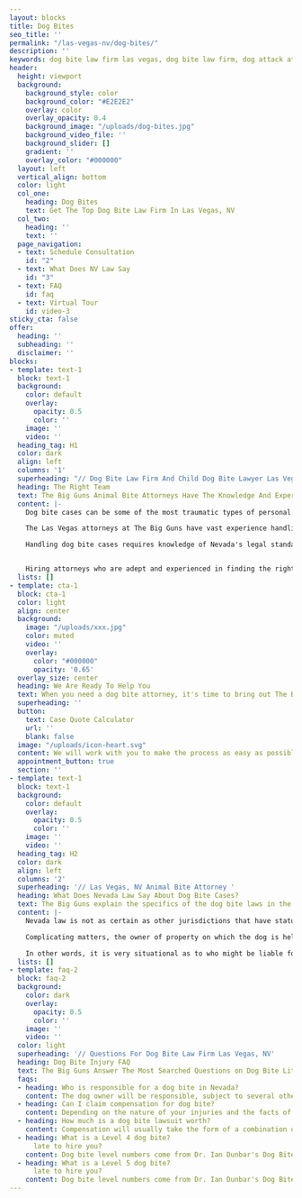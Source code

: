 ```yaml
---
layout: blocks
title: Dog Bites
seo_title: ''
permalink: "/las-vegas-nv/dog-bites/"
description: ''
keywords: dog bite law firm las vegas, dog bite law firm, dog attack attorney, child dog bite lawyer, animal bite attorney 
header:
  height: viewport
  background:
    background_style: color
    background_color: "#E2E2E2"
    overlay: color
    overlay_opacity: 0.4
    background_image: "/uploads/dog-bites.jpg"
    background_video_file: ''
    background_slider: []
    gradient: ''
    overlay_color: "#000000"
  layout: left
  vertical_align: bottom
  color: light
  col_one:
    heading: Dog Bites
    text: Get The Top Dog Bite Law Firm In Las Vegas, NV
  col_two:
    heading: ''
    text: ''
  page_navigation:
  - text: Schedule Consultation
    id: "2"
  - text: What Does NV Law Say
    id: "3"
  - text: FAQ
    id: faq
  - text: Virtual Tour
    id: video-3
sticky_cta: false
offer:
  heading: ''
  subheading: ''
  disclaimer: ''
blocks:
- template: text-1
  block: text-1
  background:
    color: default
    overlay:
      opacity: 0.5
      color: ''
    image: ''
    video: ''
  heading_tag: H1
  color: dark
  align: left
  columns: '1'
  superheading: "// Dog Bite Law Firm And Child Dog Bite Lawyer Las Vegas"
  heading: The Right Team
  text: The Big Guns Animal Bite Attorneys Have The Knowledge And Experience To Get The Compensation You Deserve
  content: |-
    Dog bite cases can be some of the most traumatic types of personal injury claims. The injuries are usually fraught with scarring, are likely to get severely infected, and invariably turn much more heavily on questions of who is at fault than one might expect. Coupled with the emotional nature of the incident on both sides of such claims makes for an often protracted, hard-fought claim.

    The Las Vegas attorneys at The Big Guns have vast experience handling dog bite cases in Clark County. We have thoroughly researched the specific state laws governing liability, in conjunction with the different city ordinances governing the same. We know the proper discovery to pursue to lay the groundwork for proving liability for your case.

    Handling dog bite cases requires knowledge of Nevada's legal standard for liability, analysis of differing landowner liability for the same, evaluation of the types of injuries inflicted by the dog, the ability to value the claim correctly, and the skill to litigate and try the matter as needed before a jury. The attorneys at The Big Guns check every one of these boxes, having litigated dog bite cases in this jurisdiction and others. We keep up with developments in Nevada dog bite law and can quickly evaluate whether you have a good case based on the facts of your unique claim. We can properly assess the claim value, both for purposes of settlement and for the value if the matter had to go before a jury to verdict. And if the case does need to go to trial, you can rest assured that the attorneys you worked with on the file will be the ones standing by you in court, arguing to the jury why you should get the reward you deserve.


    Hiring attorneys who are adept and experienced in finding the right experts and know all forms of damages to seek is vital to ensure you get what you deserve. Coupled with experience in arguing these matters both in court and at trial, the attorneys at The Big Guns can maximize the value of your case. 
  lists: []
- template: cta-1
  block: cta-1
  color: light
  align: center
  background:
    image: "/uploads/xxx.jpg"
    color: muted
    video: ''
    overlay:
      color: "#000000"
      opacity: '0.65'
  overlay_size: center
  heading: We Are Ready To Help You
  text: When you need a dog bite attorney, it's time to bring out The Big Guns
  superheading: ''
  button:
    text: Case Quote Calculator
    url: ''
    blank: false
  image: "/uploads/icon-heart.svg"
  content: We will work with you to make the process as easy as possible, managing all aspects to maximize your recovery. You can rest assured that you will receive skilled, aggressive representation in your case. Schedule a free consultation with us today!
  appointment_button: true
  section: ''
- template: text-1
  block: text-1
  background:
    color: default
    overlay:
      opacity: 0.5
      color: ''
    image: ''
    video: ''
  heading_tag: H2
  color: dark
  align: left
  columns: '2'
  superheading: '// Las Vegas, NV Animal Bite Attorney '
  heading: What Does Nevada Law Say About Dog Bite Cases?
  text: The Big Guns explain the specifics of the dog bite laws in the state of Nevada
  content: |-
    Nevada law is not as certain as other jurisdictions that have statutes that govern what is required for liability from a dog bite. Various Nevada cases interpreting the standards to employ in dog bite cases do not generally afford the ""one bite"" laws that are found in other jurisdictions. The rule generally excuses a dog owner's liability for the first time that a dog actually bites a person. Yet Nevada appears to follow the rules adopted in other states that tend to require the dog owner either knows or should have known that their dog had vicious tendencies before the bite to impose liability on a theory of negligence. This generally will not include whether a dog gets into fights with other dogs or whether the dog tends to bark at passers-by, but would include knowledge of actual bites, intended bites, particularly vicious or vehement behavior toward others, cornering persons, and the like.  

    Complicating matters, the owner of property on which the dog is held may also be liable as well under certain circumstances. This generally requires more than mere knowledge of the dog's vicious tendencies, but also acts that the landowner engaged in to safeguard others from the dog. This is a common occurrence where the dog bite takes place in a multifamily residential development, near or on a commercial property, and in any other situation where the dog bite incident location is somewhere other than the dog owner's personal, self-owned residence.

    In other words, it is very situational as to who might be liable for your dog bite case. Contact The Big Guns today so we can help you figure out your rights under Nevada law for your dog bite case.
  lists: []
- template: faq-2
  block: faq-2
  background:
    color: dark
    overlay:
      opacity: 0.5
      color: ''
    image: ''
    video: ''
  color: light
  superheading: '// Questions For Dog Bite Law Firm Las Vegas, NV'
  heading: Dog Bite Injury FAQ
  text: The Big Guns Answer The Most Searched Questions on Dog Bite Litigation
  faqs:
  - heading: Who is responsible for a dog bite in Nevada?
    content: The dog owner will be responsible, subject to several other factors.  
  - heading: Can I claim compensation for dog bite?
    content: Depending on the nature of your injuries and the facts of the incident, a dog bite victim can seek compensation for the bite itself.  
  - heading: How much is a dog bite lawsuit worth?  
    content: Compensation will usually take the form of a combination of both special damages (objectively verifiable damages, such as medical bills and expenses that you incur as a result of the bite) and general damages. General damages are harder to classify as they are subject to the decision of a trier of fact, but they are intended to compensate you for your emotional distress, pain and suffering, and other forms of damages that are hard to place a dollar value onto absent a decision by a lawsuit. Experienced attorneys can help you figure out the value of your case and will do their best to maximize the compensation you can get from a dog bite. Contact The Big Guns today to discuss what your dog bite case might be worth.
  - heading: What is a Level 4 dog bite?
      late to hire you?
    content: Dog bite level numbers come from Dr. Ian Dunbar's Dog Bite Scale, which is often circulated and employed by various dog trainer organizations. A Level 4 bite, per the scale, indicates a dog bite where the depth of the bite punctures is at least half the length of the dog's canine teeth. There are typically other signs of injury as well, such as bruising and associated lacerations showing that the dog thrashed its head around while holding onto the bitten area. The evaluation of this type of bite typically includes a conclusion that the dog that inflicted this type of bite will likely strike again if it has not done so before. Beyond the scale, the types of injuries that are sustained in what would qualify as a Level 4 bite could result in infection, scarring, emotional trauma and distress, and more.  
  - heading: What is a Level 5 dog bite?
      late to hire you?
    content: Dog bite level numbers come from Dr. Ian Dunbar's Dog Bite Scale, which is often circulated and employed by various dog trainer organizations. A Level 5 bite, per the scale, is indicative of multiple dog bites in a single incident, usually with more than one such bite meeting the criteria for a Level 4 bite. The evaluation of this type of bite typically includes a conclusion that the dog that inflicted this type of bite is a dangerous animal that should likely be euthanized. Beyond the scale, the types of injuries that are sustained in what would qualify as a Level 5 bite could result in infection, scarring, emotional trauma and distress, disfigurement, severe blood loss, and injuries that fall short of death.  
---
```


